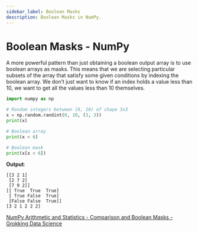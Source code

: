 ```yaml
---
sidebar_label: Boolean Masks
description: Boolean Masks in NumPy.
---
```


# Boolean Masks - NumPy

A more powerful pattern than just obtaining a boolean output array is to use boolean arrays as masks. This means that we are selecting particular subsets of the array that satisfy some given conditions by indexing the boolean array. We don’t just want to know if an index holds a value less than 10, we want to get all the values less than 10 themselves.

```py
import numpy as np 

# Random integers between [0, 10) of shape 3x3
x = np.random.randint(0, 10, (3, 3))
print(x)

# Boolean array
print(x < 6)

# Boolean mask
print(x[x < 6])
```

**Output**:

```
[[3 2 1]
 [2 7 2]
 [7 9 2]]
[[ True  True  True]
 [ True False  True]
 [False False  True]]
[3 2 1 2 2 2]
```

[NumPy Arithmetic and Statistics - Comparison and Boolean Masks - Grokking Data Science](https://www.educative.io/courses/grokking-data-science/qApgDvPwBp3)